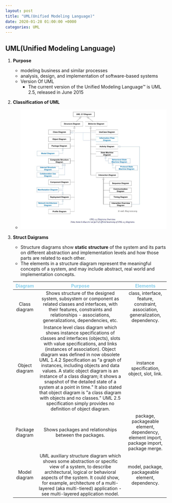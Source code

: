 ```yaml
---
layout: post
title: "UML(Unified Modeling Language)"
date: 2020-01-28 01:00:00 +0000
categories: UML
---
```


## UML(Unified Modeling Language)

1. **Purpose**
   * modeling business and similar processes
   * analysis, design, and implementation of software-based systems
   * Version Of UML
     * The current version of the Unified Modeling Language™ is UML 2.5, released in June 2015

2. **Classification of UML**
    * ![Classification of UML](/assets/classification_of_uml_2_5.png)

3. **Struct Daigrams**
   * Structure diagrams show **static structure** of the system and its parts on different abstraction and implementation levels and how those parts are related to each other.
   * The elements in a structure diagram represent the meaningful concepts of a system, and may include abstract, real world and implementation concepts.

   |<span style="color:skyblue">Diagram|<span style="color:skyblue">Purpose|<span style="color:skyblue">Elements|
   |:---:|:---:|:---:|
   |Class diagram|Shows structure of the designed system, subsystem or component as related classes and interfaces, with their features, constraints and relationships - associations, generalizations, dependencies, etc.|class, interface, feature, constraint, association, generalization, dependency.|
   |Object diagram|	Instance level class diagram which shows instance specifications of classes and interfaces (objects), slots with value specifications, and links (instances of association). Object diagram was defined in now obsolete UML 1.4.2 Specification as "a graph of instances, including objects and data values. A static object diagram is an instance of a class diagram; it shows a snapshot of the detailed state of a system at a point in time." It also stated that object diagram is "a class diagram with objects and no classes." UML 2.5 specification simply provides no definition of object diagram.|instance specification, object, slot, link.|
   |Package diagram|Shows packages and relationships between the packages.|package, packageable element, dependency, element import, package import, package merge.|
   |Model diagram|UML auxiliary structure diagram which shows some abstraction or specific view of a system, to describe architectural, logical or behavioral aspects of the system. It could show, for example, architecture of a multi-layered (aka multi-tiered) application - see multi-layered application model.|model, package, packageable element, dependency.|